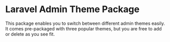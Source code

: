 # Laravel Admin Theme Package

This package enables you to switch between different admin themes easily. It comes pre-packaged with three popular themes, but you are free to add or delete as you see fit.
